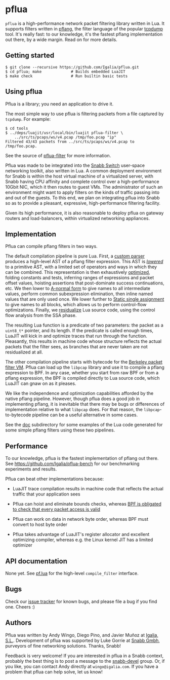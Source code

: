 # pflua

`pflua` is a high-performance network packet filtering library written
in Lua.  It supports filters written in
[pflang](https://github.com/Igalia/pflua/blob/master/doc/pflang.md), the
filter language of the popular
[tcpdump](https://www.wireshark.org/docs/man-pages/pcap-filter.html#DESCRIPTION)
tool.  It's really fast: to our knowledge, it's the fastest pflang
implementation out there, by a wide margin.  Read on for more details.

## Getting started

```shell
$ git clone --recursive https://github.com/Igalia/pflua.git
$ cd pflua; make             # Builds embedded LuaJIT
$ make check                 # Run builtin basic tests
```

## Using pflua

Pflua is a library; you need an application to drive it.

The most simple way to use pflua is filtering packets from a file
captured by `tcpdump`.  For example:

```
$ cd tools
$ ../deps/luajit/usr/local/bin/luajit pflua-filter \
    ../src/ts/pcaps/ws/v4.pcap /tmp/foo.pcap "ip"
Filtered 43/43 packets from ../src/ts/pcaps/ws/v4.pcap to /tmp/foo.pcap.
```

See the source of
[pflua-filter](https://github.com/Igalia/pflua/blob/master/tools/pflua-filter)
for more information.

Pflua was made to be integrated into the [Snabb
Switch](https://github.com/SnabbCo/snabbswitch/wiki) user-space
networking toolkit, also written in Lua.  A common deployment
environment for Snabb is within the host virtual machine of a
virtualized server, with Snabb having CPU affinity and complete control
over a high-performance 10Gbit NIC, which it then routes to guest VMs.
The administrator of such an environment might want to apply filters on
the kinds of traffic passing into and out of the guests.  To this end,
we plan on integrating pflua into Snabb so as to provide a pleasant,
expressive, high-performance filtering facility.

Given its high performance, it is also reasonable to deploy pflua on
gateway routers and load-balancers, within virtualized networking
appliances.

## Implementation

Pflua can compile pflang filters in two ways.

The default compilation pipeline is pure Lua.  First, a [custom
parser](https://github.com/Igalia/pflua/blob/master/src/pf/parse.lua)
produces a high-level AST of a pflang filter expression.  This AST is
[_lowered_](https://github.com/Igalia/pflua/blob/master/src/pf/expand.lua)
to a primitive AST, with a limited set of operators and ways in which
they can be combined.  This representation is then exhaustively
[optimized](https://github.com/Igalia/pflua/blob/master/src/pf/optimize.lua),
folding constants and tests, inferring ranges of expressions and packet
offset values, hoisting assertions that post-dominate success
continuations, etc.  We then lower to [A-normal
form](https://github.com/Igalia/pflua/blob/master/src/pf/anf.lua) to
give names to all intermediate values, perform common subexpression
elimination, then inline named values that are only used once.  We lower
further to [Static single
assignment](https://github.com/Igalia/pflua/blob/master/src/pf/ssa.lua)
to give names to all blocks, which allows us to perform control-flow
optimizations.  Finally, we
[residualize](https://github.com/Igalia/pflua/blob/master/src/pf/backend.lua)
Lua source code, using the control flow analysis from the SSA phase.

The resulting Lua function is a predicate of two parameters: the packet
as a `uint8_t*` pointer, and its length.  If the predicate is called
enough times, LuaJIT will kick in and optimize traces that run through
the function.  Pleasantly, this results in machine code whose structure
reflects the actual packets that the filter sees, as branches that are
never taken are not residualized at all.

The other compilation pipeline starts with bytecode for the [Berkeley
packet filter
VM](https://www.freebsd.org/cgi/man.cgi?query=bpf#FILTER_MACHINE).
Pflua can load up the `libpcap` library and use it to compile a pflang
expression to BPF.  In any case, whether you start from raw BPF or from
a pflang expression, the BPF is compiled directly to Lua source code,
which LuaJIT can gnaw on as it pleases.

We like the independence and optimization capabilities afforded by the
native pflang pipeline.  However, though pflua does a good job in
implementing pflang, it is inevitable that there may be bugs or
differences of implementation relative to what `libpcap` does.  For that
reason, the `libpcap`-to-bytecode pipeline can be a useful alternative
in some cases.

See the [doc](https://github.com/Igalia/pflua/blob/master/doc)
subdirectory for some examples of the Lua code generated for some simple
pflang filters using these two pipelines.

## Performance

To our knowledge, pflua is the fastest implementation of pflang out
there.  See https://github.com/Igalia/pflua-bench for our benchmarking
experiments and results.

Pflua can beat other implementations because:

* LuaJIT trace compilation results in machine code that reflects the
  actual traffic that your application sees

* Pflua can hoist and eliminate bounds checks, whereas [BPF is obligated to
  check that every packet access is valid](https://github.com/Igalia/pflua/blob/master/doc/pflang.md#packet-access)

* Pflua can work on data in network byte order, whereas BPF must
  convert to host byte order

* Pflua takes advantage of LuaJIT's register allocator and excellent
  optimizing compiler, whereas e.g. the Linux kernel JIT has a limited
  optimizer

## API documentation

None yet.  See
[pf.lua](https://github.com/Igalia/pflua/blob/master/src/pf.lua) for the
high-level `compile_filter` interface.

## Bugs

Check our [issue tracker](https://github.com/Igalia/pflua/issues)
for known bugs, and please file a bug if you find one.  Cheers :)

## Authors

Pflua was written by Andy Wingo, Diego Pino, and Javier Muñoz at
[Igalia, S.L.](https://www.igalia.com/).  Development of pflua was
supported by Luke Gorrie at [Snabb Gmbh](http://snabb.co/), purveyors of
fine networking solutions.  Thanks, Snabb!

Feedback is very welcome!  If you are interested in pflua in a Snabb
context, probably the best thing is to post a message to the
[snabb-devel](https://groups.google.com/forum/#!forum/snabb-devel)
group.  Or, if you like, you can contact Andy directly at
`wingo@igalia.com`.  If you have a problem that pflua can help solve,
let us know!
